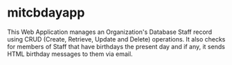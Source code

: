 # mitcbdayapp

This Web Application manages an Organization's Database Staff record using CRUD (Create, Retrieve, Update and Delete) operations. It also checks for members of Staff that have birthdays the present day and if any, it sends HTML birthday messages to them via email.
